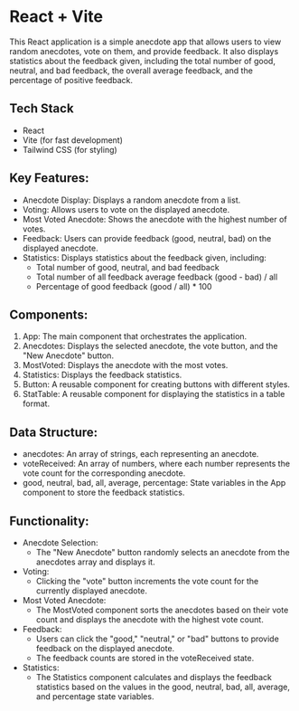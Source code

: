 # React + Vite
This React application is a simple anecdote app that allows users to view random anecdotes, vote on them, and provide feedback. It also displays statistics about the feedback given, including the total number of good, neutral, and bad feedback, the overall average feedback, and the percentage of positive feedback.

## Tech Stack
* React
* Vite (for fast development)
* Tailwind CSS (for styling)

## Key Features:
- Anecdote Display: Displays a random anecdote from a list.
- Voting: Allows users to vote on the displayed anecdote.
- Most Voted Anecdote: Shows the anecdote with the highest number of votes.
- Feedback: Users can provide feedback (good, neutral, bad) on the displayed anecdote.
- Statistics: Displays statistics about the feedback given, including: 
   - Total number of good, neutral, and bad feedback 
   - Total number of all feedback average feedback (good - bad) / all
   - Percentage of good feedback (good / all) * 100

## Components:
1. App: The main component that orchestrates the application.
2. Anecdotes: Displays the selected anecdote, the vote button, and the "New Anecdote" button.
3. MostVoted: Displays the anecdote with the most votes.
4. Statistics: Displays the feedback statistics.
5. Button: A reusable component for creating buttons with different styles.
6. StatTable: A reusable component for displaying the statistics in a table format.

## Data Structure:
- anecdotes: An array of strings, each representing an anecdote.
- voteReceived: An array of numbers, where each number represents the vote count for the corresponding anecdote.
- good, neutral, bad, all, average, percentage: State variables in the App component to store the feedback statistics.

## Functionality:
* Anecdote Selection:
   * The "New Anecdote" button randomly selects an anecdote from the anecdotes array and displays it.
* Voting:
   * Clicking the "vote" button increments the vote count for the currently displayed anecdote.
* Most Voted Anecdote:
   * The MostVoted component sorts the anecdotes based on their vote count and displays the anecdote with the highest vote count.
* Feedback:
   * Users can click the "good," "neutral," or "bad" buttons to provide feedback on the displayed anecdote.
   * The feedback counts are stored in the voteReceived state.
* Statistics:
   * The Statistics component calculates and displays the feedback statistics based on the values in the good, neutral, bad, all, average, and percentage state variables.